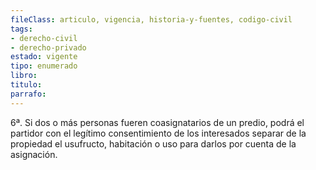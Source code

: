 ```yaml
---
fileClass: articulo, vigencia, historia-y-fuentes, codigo-civil
tags:
- derecho-civil
- derecho-privado
estado: vigente
tipo: enumerado
libro:
titulo:
parrafo:
---
```

6ª. Si dos o más personas fueren coasignatarios de un predio, podrá el partidor con el legítimo consentimiento de los interesados separar de la propiedad el usufructo, habitación o uso para darlos por cuenta de la asignación.